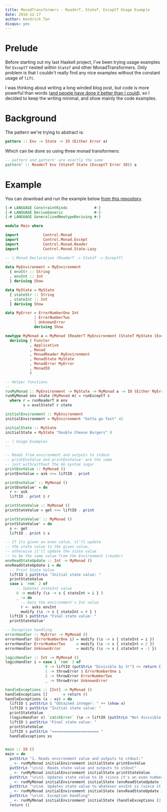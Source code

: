 ```yaml
---
title: MonadTransformers - ReaderT, StateT, ExceptT Usage Example
date: 2018-12-17
author: Kendrick Tan
disqus: yes
---
```


# Prelude

Before starting out my last Haskell project, I've been trying usage examples for `ExceptT` nested within `StateT` and other MonadTransformers. Only problem is that I couldn't really find any nice examples without the constant usage of `lift`.

I was thinking about writing a long winded blog post, but code is more powerful than words ([and people have done it better than I could](https://two-wrongs.com/a-gentle-introduction-to-monad-transformers)), so I decided to keep the writing minimal, and show mainly the code examples.

# Background

The pattern we're trying to abstract is:
```haskell
pattern :: Env -> State -> IO (Either Error a)
```

Which can be done so using three monad transformers:
```haskell
-- pattern and pattern' are exactly the same
pattern' :: ReaderT Env (StateT State (ExceptT Error IO)) a
```

# Example
You can download and run the example below [from this repository](https://github.com/kendricktan/monadtransformers-example).

```haskell
{-# LANGUAGE ConstraintKinds            #-}
{-# LANGUAGE DeriveGeneric              #-}
{-# LANGUAGE GeneralizedNewtypeDeriving #-}

module Main where

import           Control.Monad
import           Control.Monad.Except
import           Control.Monad.Reader
import           Control.Monad.State.Lazy

-- | Monad Declaration (ReaderT -> StateT -> ExceptT)
--
data MyEnvironment = MyEnvironment
  { envStr :: String
  , envInt :: Int
  } deriving Show

data MyState = MyState
  { stateStr :: String
  , stateInt :: Int
  } deriving Show

data MyError = ErrorNumberOne Int
             | ErrorNumberTwo
             | UnknownError
             deriving Show

newtype MyMonad a = MyMonad (ReaderT MyEnvironment (StateT MyState (ExceptT MyError IO)) a)
  deriving ( Functor
           , Applicative
           , Monad
           , MonadReader MyEnvironment
           , MonadState MyState
           , MonadError MyError
           , MonadIO
           )

-- Helper functions
--
runMyMonad :: MyEnvironment -> MyState -> MyMonad a -> IO (Either MyError a)
runMyMonad env state (MyMonad m) = runExceptT s
  where r = runReaderT m env
        s = evalStateT r state

initialEnvironment :: MyEnvironment
initialEnvironment = MyEnvironment "Gotta go fast" 42

initialState :: MyState
initialState = MyState "Double Cheese Burgers" 0

-- | Usage Examples
--

-- Reads from environment and outputs to stdout
-- printEnvValue and printEnvValue' are the same
-- just with/without the do syntax sugar
printEnvValue :: MyMonad ()
printEnvValue = ask >>= liftIO . print

printEnvValue' :: MyMonad ()
printEnvValue' = do
  r <- ask
  liftIO . print $ r

printStateValue :: MyMonad ()
printStateValue = get >>= liftIO . print

printStateValue' :: MyMonad ()
printStateValue' = do
  s <- get
  liftIO . print $ s

-- If its given an even value, it'll update
-- the state value to the given value,
-- otherwise it'll update the state value
-- to be the same value from the Environment (reader)
envReadStateUpdate :: Int -> MyMonad ()
envReadStateUpdate i = do
  -- Print State Value
  liftIO $ putStrLn "Initial state value: "
  printStateValue
  case i `rem` 2 of
     -- Updates stateInt value
     0 -> modify (\s -> s { stateInt = i } )
     _ -> do
       -- Gets the environment's Int value
       r <- asks envInt
       modify (\s -> s { stateInt = r } )
  liftIO $ putStrLn "Final state value: "
  printStateValue'

-- Exception handling
errorHandler :: MyError -> MyMonad ()
errorHandler (ErrorNumberOne i) = modify (\s -> s { stateInt = i })
errorHandler ErrorNumberTwo     = modify (\s -> s { stateInt = 2 })
errorHandler UnknownError       = modify (\s -> s { stateInt = -1 })

logicHandler :: Int -> MyMonad ()
logicHandler i = case i `rem` 3 of
                  0 -> liftIO (putStrLn "Divisible by 3!") >> return ()
                  1 -> throwError $ ErrorNumberOne i
                  2 -> throwError ErrorNumberTwo
                  _ -> throwError UnknownError

handleExceptions :: [Int] -> MyMonad ()
handleExceptions []       = return ()
handleExceptions (x : xs) = do
  liftIO $ putStrLn $ "Obtained integer: " ++ (show x)
  liftIO $ putStrLn "Initial state value: "
  printStateValue
  (logicHandler x) `catchError` (\e -> liftIO (putStrLn "Not divisible by 3!") >> errorHandler e)
  liftIO $ putStrLn "Final state value: "
  printStateValue
  liftIO $ putStrLn "===================== "
  handleExceptions xs


main :: IO ()
main = do
  putStrLn "1. Reads environment value and outputs to stdout:"
  _ <- runMyMonad initialEnvironment initialState printEnvValue
  putStrLn "\n\n2. Reads state value and outputs to stdout"
  _ <- runMyMonad initialEnvironment initialState printStateValue
  putStrLn "\n\n3. Updates state value to 16 (since it's an even number)"
  _ <- runMyMonad initialEnvironment initialState (envReadStateUpdate 16)
  putStrLn "\n\n4. Updates state value to whatever envInt is (since it's an odd number)"
  _ <- runMyMonad initialEnvironment initialState (envReadStateUpdate 3)
  putStrLn "\n\n5. Exception handling"
  _ <- runMyMonad initialEnvironment initialState (handleExceptions [2..5])
  return ()
```